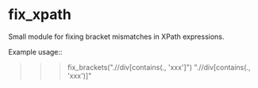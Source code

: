 fix_xpath
=========

Small module for fixing bracket mismatches in XPath expressions.

Example usage::

  >>> fix_brackets(".//div[contains(., 'xxx']")
  ".//div[contains(., 'xxx')]"
